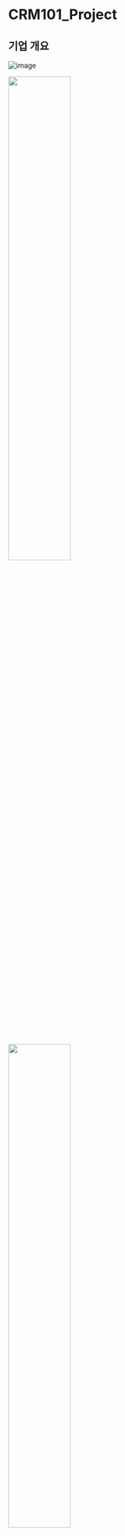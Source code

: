 # CRM101_Project
## 기업 개요
![image](https://github.com/user-attachments/assets/eb5e6ad0-14a1-4553-abf5-0e473bd6f0ee)
<div>
  <img src="https://github.com/user-attachments/assets/3cd54d82-0ff4-48a6-8cb4-d11981b4766a" width="50%" />
</div>
<div>
  <img src="https://github.com/user-attachments/assets/c23a1f14-256e-4851-a102-bab5f51a7737" width="50%"/>
</div>
![image](https://github.com/user-attachments/assets/50e79cad-7725-4438-b4ac-52119be0cc63)
<img src="https://github.com/user-attachments/assets/50e79cad-7725-4438-b4ac-52119be0cc63" width="50%"/>



